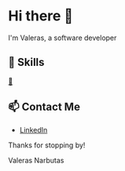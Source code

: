 # Hi there 👋
I'm Valeras, a software developer

## 🚀 Skills
[🎵](/assets/trolo.mp3)

<!-- ## 💻 Projects
- Crypto Tracker - A React app that displays cryptocurrency prices and market data using the CoinGecko API.
- Online Shop - A Spring Boot application that simulates an online shopping experience.
- Task Manager - A Node.js app that allows users to create, update, and delete tasks. -->

## 📫 Contact Me
- [LinkedIn](https://www.linkedin.com/in/valerasnarbutas/)

Thanks for stopping by!

Valeras Narbutas
